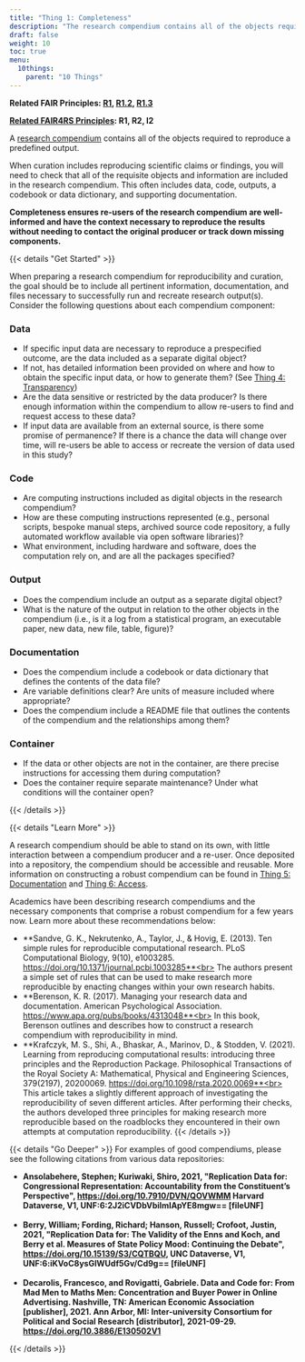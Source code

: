 ```yaml
---
title: "Thing 1: Completeness"
description: "The research compendium contains all of the objects required to reproduce a predefined output."
draft: false
weight: 10
toc: true
menu:
  10things:
    parent: "10 Things"
---
```

**Related FAIR Principles: [R1](https://www.go-fair.org/fair-principles/r1-metadata-richly-described-plurality-accurate-relevant-attributes/), [R1.2](https://www.go-fair.org/fair-principles/r1-2-metadata-associated-detailed-provenance/), [R1.3](https://www.go-fair.org/fair-principles/r1-3-metadata-meet-domain-relevant-community-standards/)**

**[Related FAIR4RS Principles](https://doi.org/10.15497/RDA00068): R1, R2, I2**

A [research compendium](https://biostats.bepress.com/bioconductor/paper2/) contains all of the objects required to reproduce a predefined output.

When curation includes reproducing scientific claims or findings, you will need to check that all of the requisite objects and information are included in the research compendium. This often includes data, code, outputs, a codebook or data dictionary, and supporting documentation.

**Completeness ensures re-users of the research compendium are well-informed and have the context necessary to reproduce the results without needing to contact the original producer or track down missing components.**

{{< details "Get Started" >}}

When preparing a research compendium for reproducibility and curation, the goal should be to include all pertinent information, documentation, and files necessary to successfully run and recreate research output(s). Consider the following questions about each compendium component:

### Data

- If specific input data are necessary to reproduce a prespecified outcome, are the data included as a separate digital object?
- If not, has detailed information been provided on where and how to obtain the specific input data, or how to generate them? (See [Thing 4: Transparency](../thing04))
- Are the data sensitive or restricted by the data producer? Is there enough information within the compendium to allow re-users to find and request access to these data?
- If input data are available from an external source, is there some promise of permanence? If there is a chance the data will change over time, will re-users be able to access or recreate the version of data used in this study?

### Code

- Are computing instructions included as digital objects in the research compendium?
- How are these computing instructions represented (e.g., personal scripts, bespoke manual steps, archived source code repository, a fully automated workflow available via open software libraries)?
- What environment, including hardware and software, does the computation rely on, and are all the packages specified?

### Output

- Does the compendium include an output as a separate digital object?
- What is the nature of the output in relation to the other objects in the compendium (i.e., is it a log from a statistical program, an executable paper, new data, new file, table, figure)?

### Documentation

- Does the compendium include a codebook or data dictionary that defines the contents of the data file?
- Are variable definitions clear? Are units of measure included where appropriate?
- Does the compendium include a README file that outlines the contents of the compendium and the relationships among them?

### Container

- If the data or other objects are not in the container, are there precise instructions for accessing them during computation?
- Does the container require separate maintenance? Under what conditions will the container open?

{{< /details >}}

{{< details "Learn More" >}}

A research compendium should be able to stand on its own, with little interaction between a compendium producer and a re-user. Once deposited into a repository, the compendium should be accessible and reusable. More information on constructing a robust compendium can be found in [Thing 5: Documentation](../thing05) and [Thing 6: Access](../thing06).

Academics have been describing research compendiums and the necessary components that comprise a robust compendium for a few years now. Learn more about these recommendations below:

- **Sandve, G. K., Nekrutenko, A., Taylor, J., & Hovig, E. (2013). Ten simple rules for reproducible computational research. PLoS Computational Biology, 9(10), e1003285. https://doi.org/10.1371/journal.pcbi.1003285**<br>
The authors present a simple set of rules that can be used to make research more reproducible by enacting changes within your own research habits.
- **Berenson, K. R. (2017). Managing your research data and documentation. American Psychological Association. https://www.apa.org/pubs/books/4313048**<br>
In this book, Berenson outlines and describes how to construct a research compendium with reproducibility in mind.
- **Krafczyk, M. S., Shi, A., Bhaskar, A., Marinov, D., & Stodden, V. (2021). Learning from reproducing computational results: introducing three principles and the Reproduction Package. Philosophical Transactions of the Royal Society A: Mathematical, Physical and Engineering Sciences, 379(2197), 20200069. https://doi.org/10.1098/rsta.2020.0069**<br>
This article takes a slightly different approach of investigating the reproducibility of seven different articles. After performing their checks, the authors developed three principles for making research more reproducible based on the roadblocks they encountered in their own attempts at computation reproducibility.
{{< /details >}}

{{< details "Go Deeper" >}}
For examples of good compendiums, please see the following citations from various data repositories:

- **Ansolabehere, Stephen; Kuriwaki, Shiro, 2021, "Replication Data for: Congressional Representation: Accountability from the Constituent’s Perspective", https://doi.org/10.7910/DVN/QOVWMM Harvard Dataverse, V1, UNF:6:2J2iCVDbVbiImIApYE8mgw== [fileUNF]**<br><br>
- **Berry, William; Fording, Richard; Hanson, Russell; Crofoot, Justin, 2021, "Replication Data for: The Validity of the Enns and Koch, and Berry et al. Measures of State Policy Mood: Continuing the Debate", https://doi.org/10.15139/S3/CQTBQU, UNC Dataverse, V1, UNF:6:iKVoC8ysGIWUdf5Gv/Cd9g== [fileUNF]**<br><br>
- **Decarolis, Francesco, and Rovigatti, Gabriele. Data and Code for: From Mad Men to Maths Men: Concentration and Buyer Power in Online Advertising. Nashville, TN: American Economic Association [publisher], 2021. Ann Arbor, MI: Inter-university Consortium for Political and Social Research [distributor], 2021-09-29. https://doi.org/10.3886/E130502V1**

{{< /details >}}
